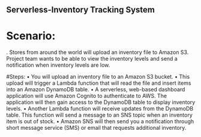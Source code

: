 ## Serverless-Inventory Tracking System
# Scenario:
. Stores from around the world will upload an inventory file to Amazon S3. 
 Project team wants to be able to view the inventory levels and send a notification when inventory levels are low.

#Steps:
•	You will upload an inventory file to an Amazon S3 bucket.
•	This upload will trigger a Lambda function that will read the file and insert items into an Amazon DynamoDB table.
•	A serverless, web-based dashboard application will use Amazon Cognito to authenticate to AWS. The application will then gain access to the DynamoDB table to display inventory levels.
•	Another Lambda function will receive updates from the DynamoDB table. This function will send a message to an SNS topic when an inventory item is out of stock.
•	Amazon SNS will then send you a notification through short message service (SMS) or email that requests additional inventory.

